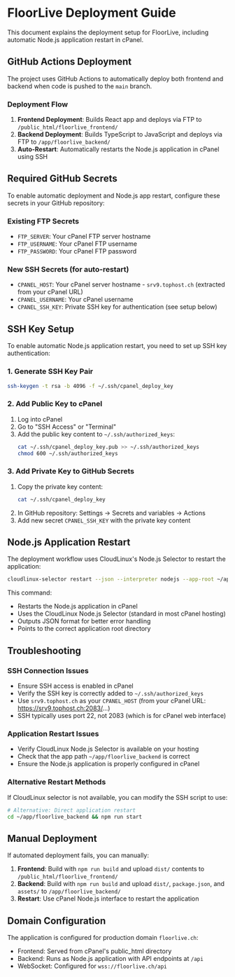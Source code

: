 # FloorLive Deployment Guide

This document explains the deployment setup for FloorLive, including automatic Node.js application restart in cPanel.

## GitHub Actions Deployment

The project uses GitHub Actions to automatically deploy both frontend and backend when code is pushed to the `main` branch.

### Deployment Flow

1. **Frontend Deployment**: Builds React app and deploys via FTP to `/public_html/floorlive_frontend/`
2. **Backend Deployment**: Builds TypeScript to JavaScript and deploys via FTP to `/app/floorlive_backend/`
3. **Auto-Restart**: Automatically restarts the Node.js application in cPanel using SSH

## Required GitHub Secrets

To enable automatic deployment and Node.js app restart, configure these secrets in your GitHub repository:

### Existing FTP Secrets
- `FTP_SERVER`: Your cPanel FTP server hostname
- `FTP_USERNAME`: Your cPanel FTP username
- `FTP_PASSWORD`: Your cPanel FTP password

### New SSH Secrets (for auto-restart)
- `CPANEL_HOST`: Your cPanel server hostname - `srv9.tophost.ch` (extracted from your cPanel URL)
- `CPANEL_USERNAME`: Your cPanel username
- `CPANEL_SSH_KEY`: Private SSH key for authentication (see setup below)

## SSH Key Setup

To enable automatic Node.js application restart, you need to set up SSH key authentication:

### 1. Generate SSH Key Pair
```bash
ssh-keygen -t rsa -b 4096 -f ~/.ssh/cpanel_deploy_key
```

### 2. Add Public Key to cPanel
1. Log into cPanel
2. Go to "SSH Access" or "Terminal"
3. Add the public key content to `~/.ssh/authorized_keys`:
   ```bash
   cat ~/.ssh/cpanel_deploy_key.pub >> ~/.ssh/authorized_keys
   chmod 600 ~/.ssh/authorized_keys
   ```

### 3. Add Private Key to GitHub Secrets
1. Copy the private key content:
   ```bash
   cat ~/.ssh/cpanel_deploy_key
   ```
2. In GitHub repository: Settings → Secrets and variables → Actions
3. Add new secret `CPANEL_SSH_KEY` with the private key content

## Node.js Application Restart

The deployment workflow uses CloudLinux's Node.js Selector to restart the application:

```bash
cloudlinux-selector restart --json --interpreter nodejs --app-root ~/app/floorlive_backend
```

This command:
- Restarts the Node.js application in cPanel
- Uses the CloudLinux Node.js Selector (standard in most cPanel hosting)
- Outputs JSON format for better error handling
- Points to the correct application root directory

## Troubleshooting

### SSH Connection Issues
- Ensure SSH access is enabled in cPanel
- Verify the SSH key is correctly added to `~/.ssh/authorized_keys`
- Use `srv9.tophost.ch` as your `CPANEL_HOST` (from your cPanel URL: https://srv9.tophost.ch:2083/...)
- SSH typically uses port 22, not 2083 (which is for cPanel web interface)

### Application Restart Issues
- Verify CloudLinux Node.js Selector is available on your hosting
- Check that the app path `~/app/floorlive_backend` is correct
- Ensure the Node.js application is properly configured in cPanel

### Alternative Restart Methods
If CloudLinux selector is not available, you can modify the SSH script to use:
```bash
# Alternative: Direct application restart
cd ~/app/floorlive_backend && npm run start
```

## Manual Deployment

If automated deployment fails, you can manually:

1. **Frontend**: Build with `npm run build` and upload `dist/` contents to `/public_html/floorlive_frontend/`
2. **Backend**: Build with `npm run build` and upload `dist/`, `package.json`, and `assets/` to `/app/floorlive_backend/`
3. **Restart**: Use cPanel Node.js interface to restart the application

## Domain Configuration

The application is configured for production domain `floorlive.ch`:
- Frontend: Served from cPanel's public_html directory
- Backend: Runs as Node.js application with API endpoints at `/api`
- WebSocket: Configured for `wss://floorlive.ch/api`